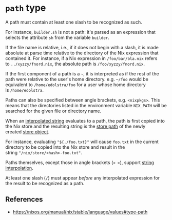 # `path` type

A path must contain at least one slash to be recognized as such.

For instance, `builder.sh` is not a path: it's parsed as an expression that selects the attribute `sh` from the variable `builder`.

If the file name is relative, i.e., if it does not begin with a slash, it is made absolute at parse time relative to the directory of the Nix expression that contained it. For instance, if a Nix expression in `/foo/bar/bla.nix` refers to `../xyzzy/fnord.nix`, the absolute path is `/foo/xyzzy/fnord.nix`.

If the first component of a path is a `~`, it is interpreted as if the rest of the path were relative to the user's home directory. e.g. `~/foo` would be equivalent to `/home/edolstra/foo` for a user whose home directory is `/home/edolstra`.

Paths can also be specified between angle brackets, e.g. `<nixpkgs>`. This means that the directories listed in the environment variable `NIX_PATH` will be searched for the given file or directory name.

When an [interpolated string](https://nixos.org/manual/nix/stable/language/string-interpolation) evaluates to a path, the path is first copied into the Nix store and the resulting string is the [store path](https://nixos.org/manual/nix/stable/glossary#gloss-store-path) of the newly created [store object](https://nixos.org/manual/nix/stable/glossary#gloss-store-object).

For instance, evaluating `"${./foo.txt}"` will cause `foo.txt` in the current directory to be copied into the Nix store and result in the string `"/nix/store/<hash>-foo.txt"`.

Paths themselves, except those in angle brackets (`< >`), support [string interpolation](https://nixos.org/manual/nix/stable/language/string-interpolation).

At least one slash (`/`) must appear _before_ any interpolated expression for the result to be recognized as a path.

## References

- https://nixos.org/manual/nix/stable/language/values#type-path